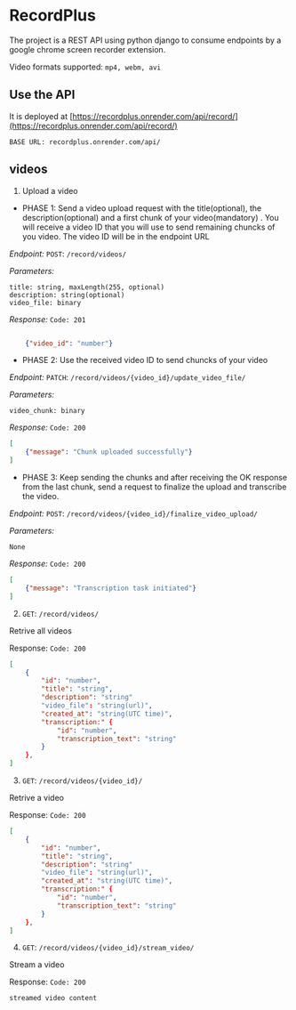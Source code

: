 # RecordPlus
The project is a REST API using python django to consume endpoints by a google chrome screen recorder extension.

Video formats supported: `mp4, webm, avi`
## Use the API
It is deployed at [https://recordplus.onrender.com/api/record/](https://recordplus.onrender.com/api/record/)

```
BASE URL: recordplus.onrender.com/api/
```

## videos

1. Upload a video


* PHASE 1: Send a video upload request with the title(optional), the description(optional) and a first chunk of your video(mandatory) . You will receive a video ID that you will use to send remaining chuncks of you video. The video ID will be in the endpoint URL

*Endpoint:*  `POST`: ```/record/videos/```

*Parameters:*

```
title: string, maxLength(255, optional)
description: string(optional)
video_file: binary
```

*Response:* `Code: 201`

```JSON

    {"video_id": "number"}

```

* PHASE 2: Use the received video ID to send chuncks of your video

*Endpoint:*  `PATCH`: ```/record/videos/{video_id}/update_video_file/```

*Parameters:*

```
video_chunk: binary
```

*Response:* `Code: 200`

```JSON
[
    {"message": "Chunk uploaded successfully"}
]
```

* PHASE 3: Keep sending the chunks and after receiving the OK response from the last chunk, send a request to finalize the upload and transcribe the video.

*Endpoint:*  `POST`: ```/record/videos/{video_id}/finalize_video_upload/```

*Parameters:*

```
None
```

*Response:* `Code: 200`

```JSON
[
    {"message": "Transcription task initiated"}
]
```

<!-- 1. `POST`: ```/record/videos/```

Upload a video

Parameters:

```
title: string, maxLength(255)
description: string
video_file: File
```

Response: `Code: 201`

```JSON
[
    {
        "id": number,
        "title": string,
        "description": string
        "video_file": string(url),
        "created_at": string(UTC time)
    },
]
``` -->

2. `GET`: ```/record/videos/```

Retrive all videos

Response:
`Code: 200`
```JSON
[
    {
        "id": "number",
        "title": "string",
        "description": "string"
        "video_file": "string(url)",
        "created_at": "string(UTC time)",
        "transcription:" {
            "id": "number",
            "transcription_text": "string"
        }
    },
]
```
3. `GET`: ```/record/videos/{video_id}/```

Retrive a video

Response:
`Code: 200`
```JSON
[
    {
        "id": "number",
        "title": "string",
        "description": "string"
        "video_file": "string(url)",
        "created_at": "string(UTC time)",
        "transcription:" {
            "id": "number",
            "transcription_text": "string"
        }
    },
]
```

4. `GET`: ```/record/videos/{video_id}/stream_video/```

Stream a video

Response:
`Code: 200`
```
streamed video content
```
